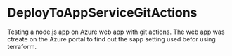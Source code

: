 # DeployToAppServiceGitActions
Testing a node.js app on Azure web app with git actions. The web app was ctreate on the Azure portal to find out the sapp setting used befor using terraform.